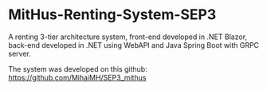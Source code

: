 # MitHus-Renting-System-SEP3
A renting 3-tier architecture system, front-end developed in .NET Blazor, back-end developed in .NET using WebAPI and Java Spring Boot with GRPC server.

The system was developed on this github: https://github.com/MihaiMH/SEP3_mithus
